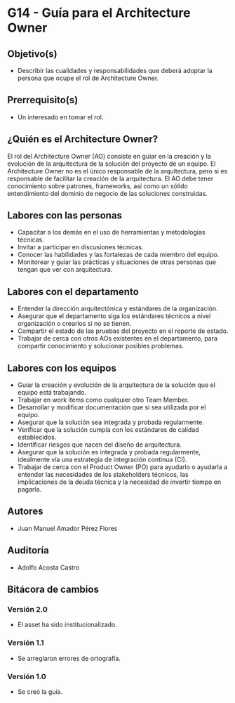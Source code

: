 # G14 - Guía para el Architecture Owner

## Objetivo(s)

- Describir las cualidades y responsabilidades que deberá adoptar la persona que ocupe el rol de Architecture Owner.

## Prerrequisito(s)

- Un interesado en tomar el rol.

## ¿Quién es el Architecture Owner?

El rol del Architecture Owner (AO) consiste en guiar en la creación y la evolución de la arquitectura de la solución del proyecto de un equipo. El Architecture Owner no es el único responsable de la arquitectura, pero si es responsable de facilitar la creación de la arquitectura. El AO debe tener conocimiento sobre patrones, frameworks, así como un sólido entendimiento del dominio de negocio de las soluciones construidas.

## Labores con las personas

- Capacitar a los demás en el uso de herramientas y metodologías técnicas.
- Invitar a participar en discusiones técnicas.
- Conocer las habilidades y las fortalezas de cada miembro del equipo.
- Monitorear y guiar las prácticas y situaciones de otras personas que tengan que ver con arquitectura.

## Labores con el departamento

- Entender la dirección arquitectónica y estándares de la organización.
- Asegurar que el departamento siga los estándares técnicos a nivel organización o crearlos si no se tienen.
- Compartir el estado de las pruebas del proyecto en el reporte de estado.
- Trabajar de cerca con otros AOs existentes en el departamento, para compartir conocimiento y solucionar posibles problemas.

## Labores con los equipos

- Guiar la creación y evolución de la arquitectura de la solución que el equipo está trabajando.
- Trabajar en work items como cualquier otro Team Member.
- Desarrollar y modificar documentación que si sea utilizada por el equipo.
- Asegurar que la solución sea integrada y probada regularmente.
- Verificar que la solución cumpla con los estándares de calidad establecidos.
- Identificar riesgos que nacen del diseño de arquitectura.
- Asegurar que la solución es integrada y probada regularmente, idealmente vía una estrategia de integración continua (CI).
- Trabajar de cerca con el Product Owner (PO) para ayudarlo o ayudarla a entender las necesidades de los stakeholders técnicos, las implicaciones de la deuda técnica y la necesidad de invertir tiempo en pagarla.

## Autores

- Juan Manuel Amador Pérez Flores

## Auditoría

- Adolfo Acosta Castro

## Bitácora de cambios

### Versión 2.0

- El asset ha sido institucionalizado.

### Versión 1.1

- Se arreglaron errores de ortografía.

### Versión 1.0

- Se creó la guía.

